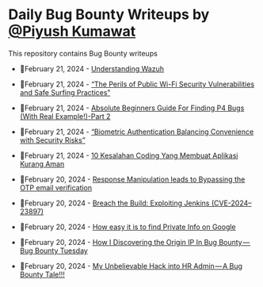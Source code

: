# Daily Bug Bounty Writeups by [@Piyush Kumawat](https://twitter.com/piyush_supiy) 
This repository contains Bug Bounty writeups

<!-- BLOG-POST-LIST:START -->
 - 💯February 21, 2024 - [Understanding Wazuh](https://medium.com/@paritoshblogs/understanding-wazuh-b4748d21c6ba?source=rss------bug_bounty-5) 

 - 💯February 21, 2024 - [“The Perils of Public Wi-Fi Security Vulnerabilities and Safe Surfing Practices”](https://medium.com/@Land2Cyber/the-perils-of-public-wi-fi-security-vulnerabilities-and-safe-surfing-practices-61f70ab14ca0?source=rss------bug_bounty-5) 

 - 💯February 21, 2024 - [Absolute Beginners Guide For Finding P4 Bugs &lpar;With Real Example!&rpar;-Part 2](https://medium.com/@avbhijitdutta99/absolute-beginners-guide-for-finding-p4-bugs-with-real-example-part-2-c4a9d9c7af43?source=rss------bug_bounty-5) 

 - 💯February 21, 2024 - [“Biometric Authentication Balancing Convenience with Security Risks”](https://medium.com/@Land2Cyber/biometric-authentication-balancing-convenience-with-security-risks-02fa5054d893?source=rss------bug_bounty-5) 

 - 💯February 21, 2024 - [10 Kesalahan Coding Yang Membuat Aplikasi Kurang Aman](https://medium.com/@yasminramadini/10-kesalahan-coding-yang-membuat-aplikasi-kurang-aman-77da9d768594?source=rss------bug_bounty-5) 

 - 💯February 20, 2024 - [Response Manipulation leads to Bypassing the OTP email verification](https://kiraadx.medium.com/response-manipulation-leads-to-bypassing-the-otp-email-verification-3107d558e8a5?source=rss------bug_bounty-5) 

 - 💯February 20, 2024 - [Breach the Build: Exploiting Jenkins &lpar;CVE-2024–23897&rpar;](https://medium.com/@josh.beck2006/breach-the-build-exploiting-jenkins-cve-2024-23897-f2ecc415f9bf?source=rss------bug_bounty-5) 

 - 💯February 20, 2024 - [How easy it is to find Private Info on Google](https://medium.com/@lochana8723/mastering-osint-gold-mines-a-guide-to-google-dorking-for-bug-bounty-success-e1f2acbbf4f2?source=rss------bug_bounty-5) 

 - 💯February 20, 2024 - [How  I Discovering the Origin IP In Bug Bounty — Bug Bounty Tuesday](https://medium.com/@kerstan/hou-i-discovering-the-origin-ip-in-bug-bounty-bug-bounty-tuesday-47fa16c4ef34?source=rss------bug_bounty-5) 

 - 💯February 20, 2024 - [My Unbelievable Hack into HR Admin — A Bug Bounty Tale!!!](https://medium.com/@ratnadip1998/my-unbelievable-hack-into-hr-admin-a-bug-bounty-tale-853338770d8c?source=rss------bug_bounty-5) 
<!-- BLOG-POST-LIST:END -->
